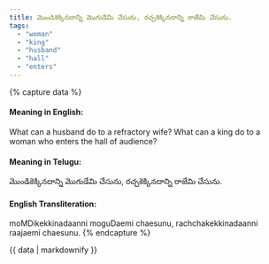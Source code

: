 ```yaml
---
title: మొండికెక్కినదాన్ని మొగుడేమి చేసును, రచ్చకెక్కినదాన్ని రాజేమి చేసును.
tags:
  - "woman"
  - "king"
  - "husband"
  - "hall"
  - "enters"
---
```


{% capture data %}
#### Meaning in English:
What can a husband do to a refractory wife? What can a king do to a woman who enters the hall of audience?

#### Meaning in Telugu:
మొండికెక్కినదాన్ని మొగుడేమి చేసును, రచ్చకెక్కినదాన్ని రాజేమి చేసును.

#### English Transliteration:
moMDikekkinadaanni moguDaemi chaesunu, rachchakekkinadaanni raajaemi chaesunu.
{% endcapture %}

{{ data | markdownify }}

